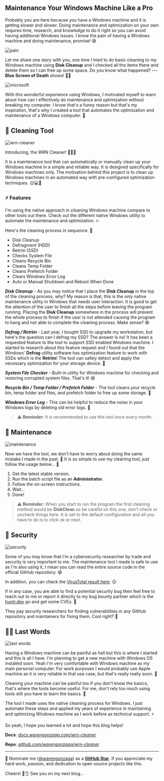 ## Maintenance Your Windows Machine Like a Pro

Probably you are here because you have a Windows machine and it is getting slower and slower. Doing maintenance and optimization on your own requires time, research, and knowledge to do it right so you can avoid having additional Windows issues. I know the pain of having a Windows machine and doing maintenance, promise! 😅

![pain](https://media.giphy.com/media/4VUiK7uleZ7BcP21Sx/giphy.gif)

Let me share one story with you, one time I tried to do basic cleaning to my Windows machine using **Disk Cleanup** and I checked all the items there and delete them so I can free up some space. Do you know what happened? --- **Blue Screen of Death** shows! 🤦‍♂️

![microsoft](https://c.tenor.com/-aZGk99QVM8AAAAC/space-force-microsoft.gif)

With this wonderful experience using Windows, I motivated myself to learn about how can I effectively do maintenance and optimization without breaking my computer. I know that's a funny reason but that's my inspiration, that's why I created a tool that automates the optimization and maintenance of a Windows computer. 🤘

## 🧹 Cleaning Tool

![wrn-cleaner](https://cdn.hashnode.com/res/hashnode/image/upload/v1650394860088/103cEax2i.png)

Introducing, the WRN Cleaner! 🎉🎉🎉

It is a maintenance tool that can automatically or manually clean up your Windows machine in a simple and reliable way. It is designed specifically for Windows machines only. The motivation behind this project is to clean up Windows machines in an automated way with pre-configured optimization techniques. 😉💻🧹

### ⚡ Features

I'm using the native approach in cleaning Windows machine compare to other tools out there. Check out the different native Windows utility to automate the maintenance and optimization. 🔥

Here's the cleaning process in sequence. 🧹

- Disk Cleanup
- Defragment (HDD)
- Retrim (SSD)
- Checks System File
- Cleans Recycle Bin
- Cleans Temp Folder
- Cleans Prefetch Folder
- Clears Windows Error Log
- Auto or Manual Shutdown and Reboot When Done

***Disk Cleanup*** - As you may notice that I place the **Disk Cleanup** in the top of the cleaning process, why? My reason is that, this is the only native maintenance utility in Windows that needs user interaction. It is good to get the attention of the user to finish all the steps before leaving the program running. Placing the **Disk Cleanup** somewhere in the process will prevent the whole process to finish if the user is not attended causing the program to hang and not able to complete the cleaning process. Make sense? 😅

***Defrag / Retrim*** - Last year, I bought SSD to upgrade my workstation, but here's the question can I defrag my SSD? The answer is no! It has been a requested feature to the tool to support SSD enabled Windows machine. I started to research about this feature request and I found out that the Windows' **Defrag** utility software has optimization feature to work with SSDs which is the **Retrim**! The tool can safely detect and apply the necessary optimization for your storage device. 🤘

***System File Checker*** - Built-in utility for Windows machine for checking and restoring corrupted system files. That's it! 😅

***Recycle Bin / Temp Folder / Prefetch Folder*** - The tool cleans your recycle bin, temp folder and files, and prefetch folder to free up some storage. 👊

***Windows Error Log*** - This can be helpful to reduce the noise in your Windows logs by deleting old error logs. 🤝

> ⚠ **Reminder**: It is recommended to use this tool once every month.

## 🧰 Maintenance

![maintenance](https://c.tenor.com/xuwfj5uz2B8AAAAC/gopi-bahu.gif)

Now we have the tool, we don't have to worry about doing the same mistake I made in the past. 🤣 It is so simple to use my cleaning tool, just follow the usage below... 👀

1. Get the latest stable version.
2. Run the batch script file as an **Administrator**.
3. Follow the on-screen instructions.
4. Wait...
5. Done!

> ⚠ **Reminder**: When you start to run the program the first cleaning method would be **DiskClean** so be careful on this one, don't check or uncheck things here. It is set to the default configuration and all you have to do is to click ok or next.

## 🔐 Security

![security](https://c.tenor.com/YbmQHDSJvbkAAAAC/thumbs-up-hacker.gif)

Some of you may know that I'm a cybersecurity researcher by trade and security is very important to me. The maintenance tool I made is safe to use as I'm also using it, I mean you can read the entire source code in the official GitHub repository. 😅

In addition, you can check the [VirusTotal result here](https://www.virustotal.com/gui/url/092c4998fbb4b0bb8ff569d81dd92dffdf61edd3d6c37e591f5411b0bd948ab0/detection). 😉

If in any case, you are able to find a potential security bug then feel free to reach out to me or report it directly to my bug bounty partner which is the [huntr.dev](https://huntr.dev) go and get some CVEs. 👀

They pay security researchers for finding vulnerabilities in any GitHub repository and maintainers for fixing them. Cool right? 👏

## 🐱‍👤 Last Words

![last words](https://c.tenor.com/R4_XacJ__O8AAAAC/break-break-the-ice.gif)

Having a Windows machine can be painful as hell but this is where I started and this is all I have. I'm planning to get a new machine with Windows OS installed soon. Yeah I'm very comfortable with Windows machine as my main personal computer. For work purposes I would probably use Apple machine as it is very reliable in that use case, but that's really really soon. 🤞

Cleaning your machine can be painful too if you don't know the basics, that's where the tools become useful. For me, don't rely too much using tools still you have to learn the basics. 👊

The tool I made uses the native cleaning process for Windows. I just automate these steps and applied my years of experience in maintaining and optimizing Windows machine as I work before as technical support. ⚡

So yeah, I hope you learned a lot and hope this blog helps!

**Docs**: *[docs.warengonzaga.com/wrn-cleaner](https://docs.warengonzaga.com/wrn-cleaner)*

**Repo**: *[github.com/warengonzaga/wrn-cleaner](https://github.com/warengonzaga/wrn-cleaner)*

---

📢 Nominate me ([@warengonzaga](https://warengonzaga.com)) as a **[GitHub Star](https://stars.github.com/nominate)**. If you appreciate my hard work, passion, and dedication to open source projects like this.

Cheers! 🚀👌 See you on my next blog...